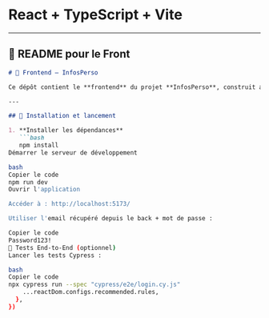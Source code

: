 # React + TypeScript + Vite

---

## 🎨 **README pour le Front**

```markdown
# 🎨 Frontend – InfosPerso

Ce dépôt contient le **frontend** du projet **InfosPerso**, construit avec **React + Vite**.

---

## 🚀 Installation et lancement

1. **Installer les dépendances**
   ```bash
   npm install
Démarrer le serveur de développement

bash
Copier le code
npm run dev
Ouvrir l'application

Accéder à : http://localhost:5173/

Utiliser l'email récupéré depuis le back + mot de passe :

Copier le code
Password123!
🧪 Tests End-to-End (optionnel)
Lancer les tests Cypress :

bash
Copier le code
npx cypress run --spec "cypress/e2e/login.cy.js"
    ...reactDom.configs.recommended.rules,
  },
})
```
